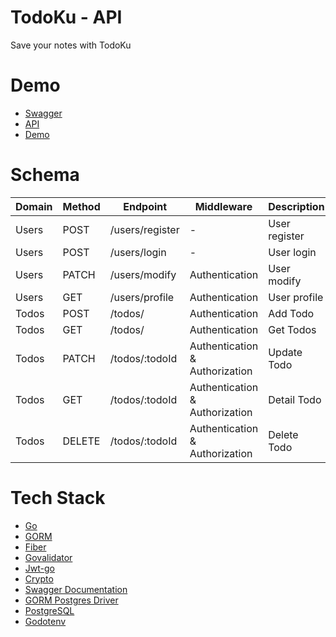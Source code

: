 # TodoKu - API
Save your notes with TodoKu

# Demo
- [Swagger]()
- [API]()
- [Demo](http://todoku.netlify.app/)

# Schema
| Domain       | Method   | Endpoint                     | Middleware                     | Description          |
|--------------|----------|------------------------------|--------------------------------|----------------------|
| Users        | POST     | /users/register              | -                              | User register        |
| Users        | POST     | /users/login                 | -                              | User login           |
| Users        | PATCH    | /users/modify                | Authentication                 | User modify          |
| Users        | GET      | /users/profile               | Authentication                 | User profile         |
| Todos       | POST      | /todos/                      | Authentication                 | Add Todo             |
| Todos       | GET       | /todos/                      | Authentication                 | Get Todos            |
| Todos       | PATCH     | /todos/:todoId               | Authentication & Authorization | Update Todo          |
| Todos       | GET       | /todos/:todoId               | Authentication & Authorization | Detail Todo          |
| Todos       | DELETE    | /todos/:todoId               | Authentication & Authorization | Delete Todo          |

# Tech Stack
- [Go](https://go.dev/)
- [GORM](https://gorm.io/)
- [Fiber](https://gofiber.io/)
- [Govalidator](https://github.com/asaskevich/govalidator)
- [Jwt-go](https://github.com/golang-jwt/jwt)
- [Crypto](https://pkg.go.dev/crypto)
- [Swagger Documentation](https://github.com/swaggo)
- [GORM Postgres Driver](https://github.com/go-gorm/postgres)
- [PostgreSQL](https://www.postgresql.org/)
- [Godotenv](https://github.com/joho/godotenv)
